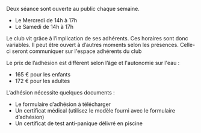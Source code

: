 Deux séance sont ouverte au public chaque semaine.

* Le Mercredi de 14h à 17h
* Le Samedi de 14h à 17h

Le club vit grâce à l’implication de ses adhérents. Ces horaires sont donc variables. Il peut être ouvert à d’autres moments selon les présences. Celle-ci seront communiquer sur l'espace adhérents du club

Le prix de l’adhésion est différent selon l’âge et l'autonomie sur l'eau :

* 165 € pour les enfants
* 172 € pour les adultes

L’adhésion nécessite quelques documents :

* Le formulaire d’adhésion à télécharger
* Un certificat médical (utilisez le modèle fourni avec le formulaire d’adhésion)
* Un certificat de test anti-panique délivré en piscine